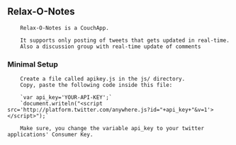 ## Relax-O-Notes

		Relax-O-Notes is a CouchApp.
				
		It supports only posting of tweets that gets updated in real-time.
		Also a discussion group with real-time update of comments
		
### Minimal Setup
    
		Create a file called apikey.js in the js/ directory.
		Copy, paste the following code inside this file:
		
		`var api_key='YOUR-API-KEY';`
		`document.writeln("<script src='http://platform.twitter.com/anywhere.js?id="+api_key+"&v=1'></script>");`
		
		Make sure, you change the variable api_key to your twitter applications' Consumer Key.
